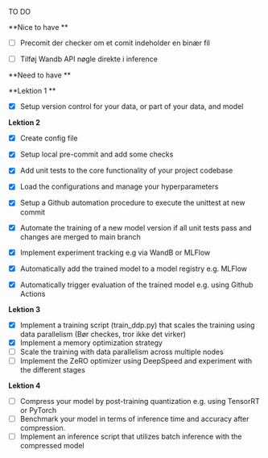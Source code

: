TO DO 

**Nice to have **

- [ ] Precomit der checker om et comit indeholder en binær fil
- [ ] Tilføj Wandb API nøgle direkte i inference



**Need to have **

**Lektion 1 **

- [x] Setup version control for your data, or part of your data, and model

      
**Lektion 2**

- [x] Create config file
- [x] Setup local pre-commit and add some checks
- [x] Add unit tests to the core functionality of your project codebase
- [x] Load the configurations and manage your hyperparameters
- [x] Setup a Github automation procedure to execute the unittest at new commit
- [x] Automate the training of a new model version if all unit tests pass and changes are merged to main branch
- [x] Implement experiment tracking e.g via WandB or MLFlow
- [x] Automatically add the trained model to a model registry e.g. MLFlow
- [x] Automatically trigger evaluation of the trained model e.g. using Github Actions


**Lektion 3**


- [x] Implement a training script (train_ddp.py) that scales the training using data parallelism (Bør checkes, tror ikke det virker)
- [x] Implement a memory optimization strategy
- [ ] Scale the training with data parallelism across multiple nodes
- [ ] Implement the ZeRO optimizer using DeepSpeed and experiment with the different stages

**Lektion 4**

- [ ] Compress your model by post-training quantization e.g. using TensorRT or PyTorch
- [ ] Benchmark your model in terms of inference time and accuracy after compression.
- [ ] Implement an inference script that utilizes batch inference with the compressed model
